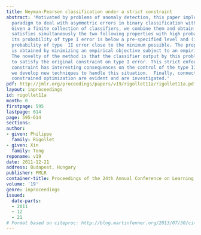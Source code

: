 ```yaml
---
title: Neyman-Pearson classification under a strict constraint
abstract: 'Motivated by problems of anomaly detection, this paper implements the Neyman-Pearson
  paradigm to deal with asymmetric errors in binary classification with a convex loss.
  Given a finite collection of classifiers, we combine them and obtain a new classifier  that
  satisfies simultaneously the two following properties with high probability: (i),
  its probability of type I error is below a pre-specified level and (ii), it has
  probability of type  II error close to the minimum possible. The proposed classifier
  is obtained by minimizing an empirical objective subject to an empirical constraint.
  The novelty of the method is that the classifier output by this problem is shown
  to satisfy the original constraint on type I error. This strict enforcement of the
  constraint has interesting consequences on the control of the type II error and
  we develop new techniques to handle this situation.  Finally, connections with chance
  constrained optimization are evident and are investigated.'
pdf: http://jmlr.org/proceedings/papers/v19/rigollet11a/rigollet11a.pdf
layout: inproceedings
id: rigollet11a
month: 0
firstpage: 595
lastpage: 614
page: 595-614
sections: 
author:
- given: Philippe
  family: Rigollet
- given: Xin
  family: Tong
reponame: v19
date: 2011-12-21
address: Budapest, Hungary
publisher: PMLR
container-title: Proceedings of the 24th Annual Conference on Learning Theory
volume: '19'
genre: inproceedings
issued:
  date-parts:
  - 2011
  - 12
  - 21
# Format based on citeproc: http://blog.martinfenner.org/2013/07/30/citeproc-yaml-for-bibliographies/
---
```

